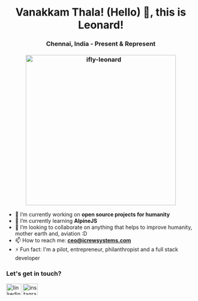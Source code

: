 <h1 align="center">Vanakkam Thala! (Hello) 👋, this is Leonard!</h1>
<h3 align="center">Chennai, India - Present & Represent
  <br><br>
 <img  width="400" height="auto" src="https://github-readme-stats.vercel.app/api?username=ifly-leonard&count_private=true&theme=blueberry&show_icons=true&locale=en" alt="ifly-leonard" />
</h3>

- 🔭 I’m currently working on **open source projects for humanity**
- 🌱 I’m currently learning **AlpineJS**
- 👯 I’m looking to collaborate on anything that helps to improve humanity, mother earth and, aviation :D
- 📫 How to reach me: **ceo@icrewsystems.com**
- ⚡ Fun fact: I'm a pilot, entrepreneur, philanthropist and a full stack developer


<h3 align="left">Let's get in touch?</h3>
<p align="left">
<a href="https://linkedin.com/in/leonardselvaraja" target="blank"><img align="center" src="https://raw.githubusercontent.com/rahuldkjain/github-profile-readme-generator/master/src/images/icons/Social/linked-in-alt.svg" alt="linkedin" height="30" width="40" /></a>
<a href="https://instagram.com/leonardselvaraja" target="blank"><img align="center" src="https://raw.githubusercontent.com/rahuldkjain/github-profile-readme-generator/master/src/images/icons/Social/instagram.svg" alt="instagram" height="30" width="40" /></a>
</p>


